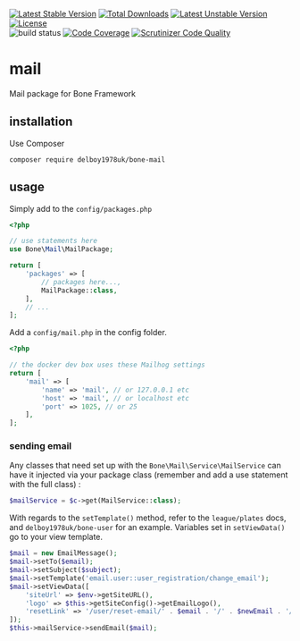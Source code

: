 [![Latest Stable Version](https://poser.pugx.org/delboy1978uk/bone-mail/v/stable)](https://packagist.org/packages/delboy1978uk/bone-mail) [![Total Downloads](https://poser.pugx.org/delboy1978uk/bone/downloads)](https://packagist.org/packages/delboy1978uk/bone) [![Latest Unstable Version](https://poser.pugx.org/delboy1978uk/bone-mail/v/unstable)](https://packagist.org/packages/delboy1978uk/bone-mail) [![License](https://poser.pugx.org/delboy1978uk/bone-mail/license)](https://packagist.org/packages/delboy1978uk/bone-mail)<br />
![build status](https://github.com/delboy1978uk/bone-mail/actions/workflows/master.yml/badge.svg) [![Code Coverage](https://scrutinizer-ci.com/g/delboy1978uk/bone-mail/badges/coverage.png?b=master)](https://scrutinizer-ci.com/g/delboy1978uk/bone-mail/?branch=master) [![Scrutinizer Code Quality](https://scrutinizer-ci.com/g/delboy1978uk/bone-mail/badges/quality-score.png?b=master)](https://scrutinizer-ci.com/g/delboy1978uk/bone-mail/?branch=master)<br />

# mail
Mail package for Bone Framework
## installation
Use Composer
```
composer require delboy1978uk/bone-mail
```
## usage
Simply add to the `config/packages.php`
```php
<?php

// use statements here
use Bone\Mail\MailPackage;

return [
    'packages' => [
        // packages here...,
        MailPackage::class,
    ],
    // ...
];
```
Add a `config/mail.php` in the config folder. 
```php
<?php

// the docker dev box uses these Mailhog settings
return [
    'mail' => [
        'name' => 'mail', // or 127.0.0.1 etc
        'host' => 'mail', // or localhost etc
        'port' => 1025, // or 25
    ],
];
```
### sending email
Any classes that need set up with the `Bone\Mail\Service\MailService` can have it injected via your package class
(remember and add a use statement with the full class) :
```php
$mailService = $c->get(MailService::class);
```
With regards to the `setTemplate()` method, refer to the `league/plates` docs, and `delboy1978uk/bone-user` for an 
example. Variables set in `setViewData()` go to your view template.
```php
$mail = new EmailMessage();
$mail->setTo($email);
$mail->setSubject($subject);
$mail->setTemplate('email.user::user_registration/change_email');
$mail->setViewData([
    'siteUrl' => $env->getSiteURL(),
    'logo' => $this->getSiteConfig()->getEmailLogo(),
    'resetLink' => '/user/reset-email/' . $email . '/' . $newEmail . '/' . $token,
]);
$this->mailService->sendEmail($mail);
```

